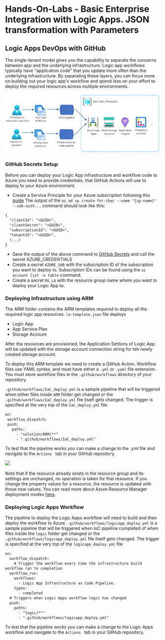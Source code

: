 # Hands-On-Labs - Basic Enterprise Integration with Logic Apps. JSON transformation with Parameters

## Logic Apps DevOps with GitHub

The single-tenant model gives you the capability to separate the concerns between app and the underlying infrastructure. Logic app workflows typically have "application code" that you update more often than the underlying infrastructure. By separating these layers, you can focus more on building out your logic app's workflow and spend less on your effort to deploy the required resources across multiple environments.

![](../docs/media/deployment-pipelines-logic-apps.png)

### GitHub Secrets Setup
Before you can deploy your Logic App infrastructure and workflow code to Azure you need to provide credentials, that  GitHub Actions will use to deploy to your Azure environment.

- Create a Service Principle for your Azure subscription following this [guide](https://github.com/marketplace/actions/azure-login#configure-deployment-credentials)
The output of the ``` az ad sp create-for-rbac --name "{sp-name}" --sdk-auth... ``` command should look like this:
```
{
  "clientId": "<GUID>",
  "clientSecret": "<GUID>",
  "subscriptionId": "<GUID>",
  "tenantId": "<GUID>",
  (...)
}
```
- Save the output of the above command to [GitHub Secrets](https://github.com/marketplace/actions/azure-login#configure-deployment-credentials) and call the secret AZURE_CREDENTIALS
- Create a secret ``` AZURE_SUB ``` with the subscription ID of the subscription you want to deploy to. Subscription IDs can be found using the ``` az account list -o table ``` command.
- Create a secret ``` RG_LA ``` with the resource group name where you want to deploy your Logic App to. 


### Deploying Infrastructure using ARM
The ARM folder contains the ARM templates required to deploy all the required logic app resources.
``` la-template.json ``` file deploys 
- Logic App
- App Service Plan
- Storage Account

After the resources are provisioned, the Application Settions of Logic App will be updated with the storage account connection string for teh newly created storage account.

To deploy this ARM template we need to create a GitHub Action. Workflow files use YAML syntax, and must have either a ``` .yml ``` or ``` .yaml ``` file extension. You must store workflow files in the ``` .github/workflows ``` directory of your repository. 

``` .github/workflows/IaC_deploy.yml ``` is a sample pipeline that will be triggered when either files inside ``` ARM ``` folder get changed or the ``` .github/workflows/IaC_deploy.yml ``` file itself gets changed. The trigger is specified at the very top of the ``` IaC_deploy.yml ``` file.

 ```
on:
  workflow_dispatch:
  push:
    paths:
      - "solution/ARM/**"
      - ".github/workflows/IaC_deploy.yml"
```

To test that the pipeline works you can make a change to the .yml file and navigate to the ``` Actions  ``` tab in your GitHub repository.

![](../docs/media/IoC-pipeline.png)

Note that if the resource already exists in the resource group and its settings are unchanged, no operation is taken for that resource. If you change the property values for a resource, the resource is updated with those new values. You can read more about Azure Resource Manager deployment modes 
[here](https://docs.microsoft.com/en-us/azure/azure-resource-manager/templates/deployment-modes).

### Deploying Logic Apps Workflow

The pipeline to deploy the Logic Apps workflow will need to build and then deploy the workflow to Azure.
``` .github/workflows/logicapp_deploy.yml ``` is a sample pipeline that will be triggered when IoC pipeline completed of when files inside  the ``` logic ``` folder get changed or the ``` .github/workflows/logicapp_deploy.yml ``` file itself gets changed. The trigger is specified at the very top of the ``` logicapp_deploy.yml ``` file

```
on:
  workflow_dispatch:
    # Trigger the workflow every time the infrastructure build workflow ran to completion
  workflow_run:
    workflows:
      - Logic App Infrastructure as Code Pipeline.
    types:
      - completed
  # Triggers when Logic Apps workflow logic has changed 
  push:
    paths:
      - "logic/**"
      - ".github/workflows/logicapp_deploy.yml"
```

To test that the pipeline works you can make a change to the Logic Apps workflow and navigate to the ``` Actions  ``` tab in your GitHub repository.